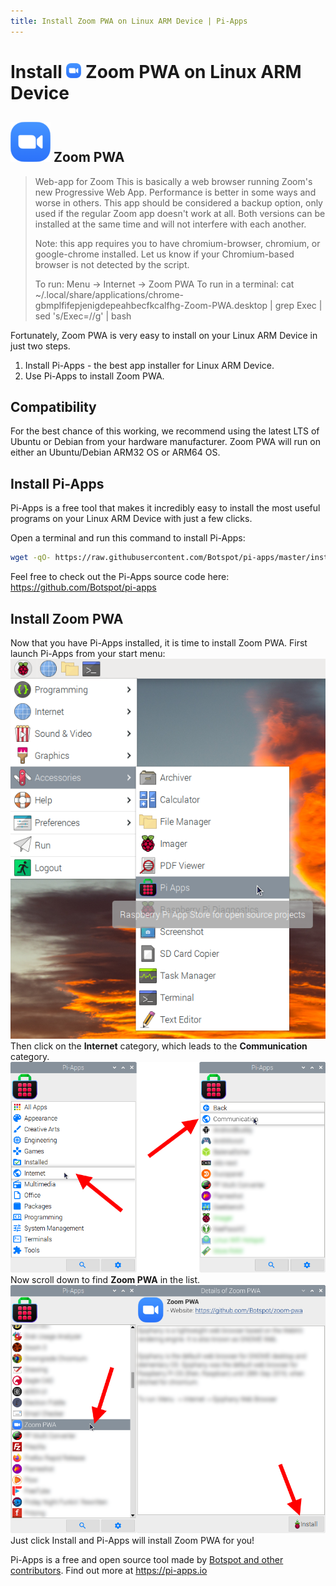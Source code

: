 ```yaml
---
title: Install Zoom PWA on Linux ARM Device | Pi-Apps
---
```

<div class="simple-install-content content">

# Install <img src="/img/app-icons/Zoom PWA/icon-64.png" height=24> Zoom PWA on Linux ARM Device

## <img src="/img/app-icons/Zoom PWA/icon-64.png"> Zoom PWA
> Web-app for Zoom
> This is basically a web browser running Zoom's new Progressive Web App. Performance is better in some ways and worse in others.
> This app should be considered a backup option, only used if the regular Zoom app doesn't work at all.
> Both versions can be installed at the same time and will not interfere with each another.
> 
> Note: this app requires you to have chromium-browser, chromium, or google-chrome installed. Let us know if your Chromium-based browser is not detected by the script.
> 
> To run: Menu -> Internet -> Zoom PWA
> To run in a terminal: cat ~/.local/share/applications/chrome-gbmplfifepjenigdepeahbecfkcalfhg-Zoom-PWA.desktop | grep Exec | sed 's/Exec=//g' | bash

Fortunately, Zoom PWA is very easy to install on your Linux ARM Device in just two steps.
1. Install Pi-Apps - the best app installer for Linux ARM Device.
2. Use Pi-Apps to install Zoom PWA.
</div>
<div class="simple-install-content content">

## Compatibility
For the best chance of this working, we recommend using the latest LTS of Ubuntu or Debian from your hardware manufacturer.
Zoom PWA will run on either an Ubuntu/Debian ARM32 OS or ARM64 OS.
</div>
<div class="simple-install-content content">

## Install Pi-Apps

Pi-Apps is a free tool that makes it incredibly easy to install the most useful programs on your Linux ARM Device with just a few clicks.

Open a terminal and run this command to install Pi-Apps:
```bash
wget -qO- https://raw.githubusercontent.com/Botspot/pi-apps/master/install | bash
```
Feel free to check out the Pi-Apps source code here: https://github.com/Botspot/pi-apps
</div>
<div class="simple-install-content content">

## Install Zoom PWA

Now that you have Pi-Apps installed, it is time to install Zoom PWA.
First launch Pi-Apps from your start menu:
<img src="/img/start-menu.png">
Then click on the <b>Internet</b> category, which leads to the <b>Communication</b> category.
<img src="/img/category-selections/Communication.png">
Now scroll down to find <b>Zoom PWA</b> in the list.
<img src="/img/app-icons/Zoom PWA/app-selection.png">
Just click Install and Pi-Apps will install Zoom PWA for you!
</div>
<div class="simple-install-content content">

Pi-Apps is a free and open source tool made by [Botspot and other contributors](/about/#contributors). Find out more at https://pi-apps.io
</div>
